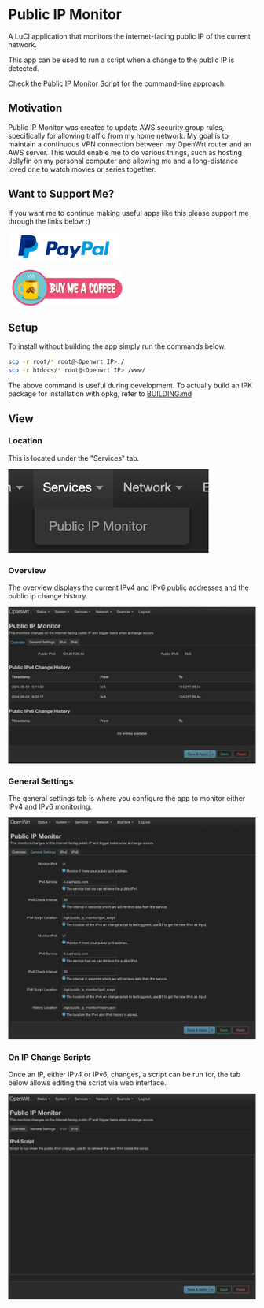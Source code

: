 # Public IP Monitor

A LuCI application that monitors the internet-facing public IP of the current network.

This app can be used to run a script when a change to the public IP is detected.

Check the [Public IP Monitor Script](https://github.com/calfeche13/public-ip-monitor-script) for the command-line approach.

## Motivation

Public IP Monitor was created to update AWS security group rules, specifically for allowing traffic from my home network. My goal is to maintain a continuous VPN connection between my OpenWrt router and an AWS server. This would enable me to do various things, such as hosting Jellyfin on my personal computer and allowing me and a long-distance loved one to watch movies or series together.

## Want to Support Me?

If you want me to continue making useful apps like this please support me through the links below :)

<a href="https://paypal.me/ChosenAlfeche"
    arget="_blank">
    <img src="READMEFILES/paypal.png"
        alt="Buy Me A Coffee"
        style="padding-right: 24px; height: 59px !important;width: 224px !important;" />
</a>

<a href="https://buymeacoffee.com/calfeche"
    target="_blank">
    <img src="READMEFILES/buy_me_a_coffee.png"
        alt="Buy Me A Coffee"
        style="padding-left: 8px; height: 73px !important;width: 224px !important;" />
</a>

## Setup

To install without building the app simply run the commands below.

```sh
scp -r root/* root@<Openwrt IP>:/
scp -r htdocs/* root@<Openwrt IP>:/www/
```

The above command is useful during development. To actually build an IPK package for installation with opkg, refer to [BUILDING.md](BUILDING.md)

## View
### Location

This is located under the "Services" tab.

![alt text](READMEFILES/tab_location.png "Tab Location")

### Overview

The overview displays the current IPv4 and IPv6 public addresses and the public ip change history.

![alt text](READMEFILES/overview.png "Overview")

### General Settings

The general settings tab is where you configure the app to monitor either IPv4 and IPv6 monitoring.

![alt text](READMEFILES/general_settings.png "General Settings")

### On IP Change Scripts

Once an IP, either IPv4 or IPv6, changes, a script can be run for, the tab below allows editing the script via web interface.

![alt text](READMEFILES/ip_script.png "On IP Change Scripts")
